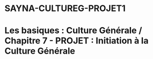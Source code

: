 # SAYNA-CULTUREG-PROJET1
# Les basiques : Culture Générale / Chapitre 7 - PROJET : Initiation à la Culture Générale
